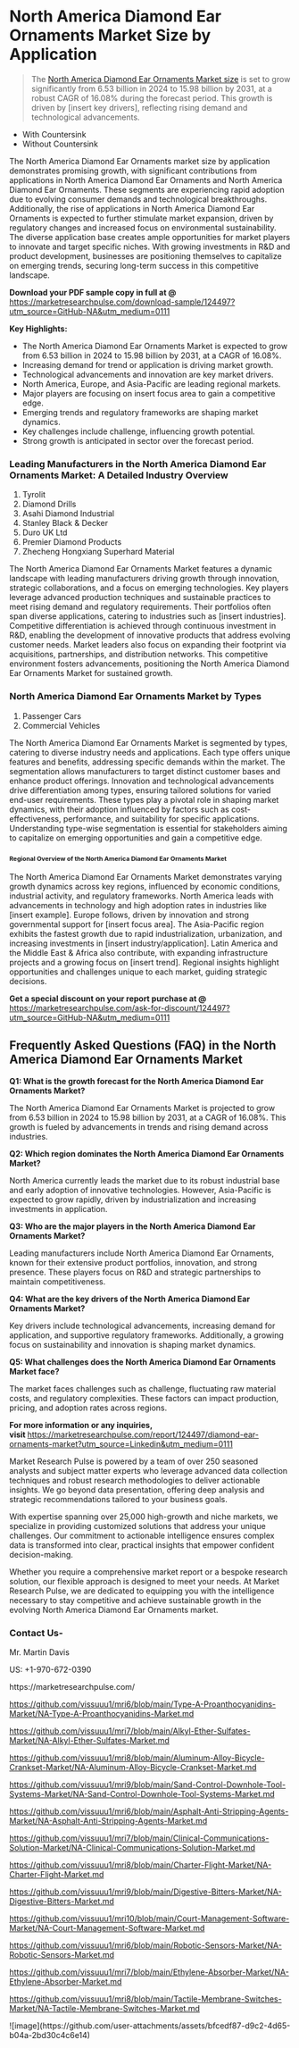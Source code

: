 <h1>North America Diamond Ear Ornaments Market&nbsp;Size by Application</h1><blockquote><p>The <a href="https://marketresearchpulse.com/download-sample/124497?utm_source=GitHub-NA&amp;utm_medium=0111">North America Diamond Ear Ornaments Market size</a> is set to grow significantly from 6.53 billion in 2024 to 15.98 billion by 2031, at a robust CAGR of 16.08% during the forecast period. This growth is driven by [insert key drivers], reflecting rising demand and technological advancements.</p></blockquote><ul><li>With Countersink<li> Without Countersink</li></ul><p>The North America Diamond Ear Ornaments market size by application demonstrates promising growth, with significant contributions from applications in North America Diamond Ear Ornaments and North America Diamond Ear Ornaments. These segments are experiencing rapid adoption due to evolving consumer demands and technological breakthroughs. Additionally, the rise of applications in North America Diamond Ear Ornaments is expected to further stimulate market expansion, driven by regulatory changes and increased focus on environmental sustainability. The diverse application base creates ample opportunities for market players to innovate and target specific niches. With growing investments in R&D and product development, businesses are positioning themselves to capitalize on emerging trends, securing long-term success in this competitive landscape.</p><p><strong>Download your PDF sample copy in full at @ </strong><a href="https://marketresearchpulse.com/download-sample/124497?utm_source=GitHub-NA&amp;utm_medium=0111">https://marketresearchpulse.com/download-sample/124497?utm_source=GitHub-NA&amp;utm_medium=0111</a></p><p><strong>Key Highlights: </strong></p><ul><li>The North America Diamond Ear Ornaments Market is expected to grow from 6.53 billion in 2024 to 15.98 billion by 2031, at a CAGR of 16.08%.</li><li>Increasing demand for trend or application is driving market growth.</li><li>Technological advancements and innovation are key market drivers.</li><li>North America, Europe, and Asia-Pacific are leading regional markets.</li><li>Major players are focusing on insert focus area to gain a competitive edge.</li><li>Emerging trends and regulatory frameworks are shaping market dynamics.</li><li>Key challenges include challenge, influencing growth potential.</li><li>Strong growth is anticipated in sector over the forecast period.</li></ul><h3>Leading Manufacturers in the North America Diamond Ear Ornaments Market: A Detailed Industry Overview</h3><ol><li>Tyrolit</li><li>Diamond Drills</li><li>Asahi Diamond Industrial</li><li>Stanley Black & Decker</li><li>Duro UK Ltd</li><li>Premier Diamond Products</li><li>Zhecheng Hongxiang Superhard Material</li></ol><div class="flex max-w-full flex-col flex-grow"><div class="min-h-8 text-message flex w-full flex-col items-end gap-2 whitespace-normal break-words [.text-message+&amp;]:mt-5" dir="auto" data-message-author-role="assistant" data-message-id="fd8432e4-4910-450d-b182-61b7bfb0a01f" data-message-model-slug="gpt-4o"><div class="flex w-full flex-col gap-1 empty:hidden first:pt-[3px]"><div class="markdown prose w-full break-words dark:prose-invert light"><p>The North America Diamond Ear Ornaments Market features a dynamic landscape with leading manufacturers driving growth through innovation, strategic collaborations, and a focus on emerging technologies. Key players leverage advanced production techniques and sustainable practices to meet rising demand and regulatory requirements. Their portfolios often span diverse applications, catering to industries such as [insert industries]. Competitive differentiation is achieved through continuous investment in R&amp;D, enabling the development of innovative products that address evolving customer needs. Market leaders also focus on expanding their footprint via acquisitions, partnerships, and distribution networks. This competitive environment fosters advancements, positioning the North America Diamond Ear Ornaments Market for sustained growth.</p></div></div></div></div><h3>North America Diamond Ear Ornaments Market by Types</h3><ol><li>Passenger Cars<li> Commercial Vehicles</li></ol><div class="flex max-w-full flex-col flex-grow"><div class="min-h-8 text-message flex w-full flex-col items-end gap-2 whitespace-normal break-words [.text-message+&amp;]:mt-5" dir="auto" data-message-author-role="assistant" data-message-id="084470be-0bb7-4664-bddf-5156b4f41249" data-message-model-slug="gpt-4o-mini"><div class="flex w-full flex-col gap-1 empty:hidden first:pt-[3px]"><div class="markdown prose w-full break-words dark:prose-invert light"><p>The North America Diamond Ear Ornaments Market is segmented by types, catering to diverse industry needs and applications. Each type offers unique features and benefits, addressing specific demands within the market. The segmentation allows manufacturers to target distinct customer bases and enhance product offerings. Innovation and technological advancements drive differentiation among types, ensuring tailored solutions for varied end-user requirements. These types play a pivotal role in shaping market dynamics, with their adoption influenced by factors such as cost-effectiveness, performance, and suitability for specific applications. Understanding type-wise segmentation is essential for stakeholders aiming to capitalize on emerging opportunities and gain a competitive edge.</p></div></div></div></div><h3><span style="font-size: 11px;">Regional Overview of the North America Diamond Ear Ornaments Market</span></h3><div class="flex max-w-full flex-col flex-grow"><div class="min-h-8 text-message flex w-full flex-col items-end gap-2 whitespace-normal break-words [.text-message+&amp;]:mt-5" dir="auto" data-message-author-role="assistant" data-message-id="e9038762-ce64-4e30-91c9-9bd413514231" data-message-model-slug="gpt-4o-mini"><div class="flex w-full flex-col gap-1 empty:hidden first:pt-[3px]"><div class="markdown prose w-full break-words dark:prose-invert light"><p>The North America Diamond Ear Ornaments Market demonstrates varying growth dynamics across key regions, influenced by economic conditions, industrial activity, and regulatory frameworks. North America leads with advancements in technology and high adoption rates in industries like [insert example]. Europe follows, driven by innovation and strong governmental support for [insert focus area]. The Asia-Pacific region exhibits the fastest growth due to rapid industrialization, urbanization, and increasing investments in [insert industry/application]. Latin America and the Middle East &amp; Africa also contribute, with expanding infrastructure projects and a growing focus on [insert trend]. Regional insights highlight opportunities and challenges unique to each market, guiding strategic decisions.</p></div></div></div></div><p><strong>Get a special discount on your report purchase at @ </strong><a href="https://marketresearchpulse.com/ask-for-discount/124497?utm_source=GitHub-NA&amp;utm_medium=0111">https://marketresearchpulse.com/ask-for-discount/124497?utm_source=GitHub-NA&amp;utm_medium=0111</a></p><h2>Frequently Asked Questions (FAQ) in the North America Diamond Ear Ornaments Market</h2><p><strong>Q1: What is the growth forecast for the North America Diamond Ear Ornaments Market?</strong></p><p>The North America Diamond Ear Ornaments Market is projected to grow from 6.53 billion in 2024 to 15.98 billion by 2031, at a CAGR of 16.08%. This growth is fueled by advancements in trends and rising demand across industries.</p><p><strong>Q2: Which region dominates the North America Diamond Ear Ornaments Market?</strong></p><p>North America currently leads the market due to its robust industrial base and early adoption of innovative technologies. However, Asia-Pacific is expected to grow rapidly, driven by industrialization and increasing investments in application.</p><p><strong>Q3: Who are the major players in the North America Diamond Ear Ornaments Market?</strong></p><p>Leading manufacturers include North America Diamond Ear Ornaments, known for their extensive product portfolios, innovation, and strong presence. These players focus on R&amp;D and strategic partnerships to maintain competitiveness.</p><p><strong>Q4: What are the key drivers of the North America Diamond Ear Ornaments Market?</strong></p><p>Key drivers include technological advancements, increasing demand for application, and supportive regulatory frameworks. Additionally, a growing focus on sustainability and innovation is shaping market dynamics.</p><p><strong>Q5: What challenges does the North America Diamond Ear Ornaments Market face?</strong></p><p>The market faces challenges such as challenge, fluctuating raw material costs, and regulatory complexities. These factors can impact production, pricing, and adoption rates across regions.</p><p><strong>For more information or any inquiries, visit&nbsp;</strong><a href="https://marketresearchpulse.com/report/124497/diamond-ear-ornaments-market?utm_source=Linkedin&utm_medium=0111">https://marketresearchpulse.com/report/124497/diamond-ear-ornaments-market?utm_source=Linkedin&utm_medium=0111</a></p><p>Market Research Pulse is powered by a team of over 250 seasoned analysts and subject matter experts who leverage advanced data collection techniques and robust research methodologies to deliver actionable insights. We go beyond data presentation, offering deep analysis and strategic recommendations tailored to your business goals.</p><p>With expertise spanning over 25,000 high-growth and niche markets, we specialize in providing customized solutions that address your unique challenges. Our commitment to actionable intelligence ensures complex data is transformed into clear, practical insights that empower confident decision-making.</p><p>Whether you require a comprehensive market report or a bespoke research solution, our flexible approach is designed to meet your needs. At Market Research Pulse, we are dedicated to equipping you with the intelligence necessary to stay competitive and achieve sustainable growth in the evolving North America Diamond Ear Ornaments market.</p><h3><strong>Contact Us-</strong></h3><p>Mr. Martin Davis</p><p>US: +1-970-672-0390</p><p>https://marketresearchpulse.com/</p><p><a href="https://github.com/vissuuu1/mri6/blob/main/Type-A-Proanthocyanidins-Market/NA-Type-A-Proanthocyanidins-Market.md">https://github.com/vissuuu1/mri6/blob/main/Type-A-Proanthocyanidins-Market/NA-Type-A-Proanthocyanidins-Market.md</a></p><p><a href="https://github.com/vissuuu1/mri7/blob/main/Alkyl-Ether-Sulfates-Market/NA-Alkyl-Ether-Sulfates-Market.md">https://github.com/vissuuu1/mri7/blob/main/Alkyl-Ether-Sulfates-Market/NA-Alkyl-Ether-Sulfates-Market.md</a></p><p><a href="https://github.com/vissuuu1/mri8/blob/main/Aluminum-Alloy-Bicycle-Crankset-Market/NA-Aluminum-Alloy-Bicycle-Crankset-Market.md">https://github.com/vissuuu1/mri8/blob/main/Aluminum-Alloy-Bicycle-Crankset-Market/NA-Aluminum-Alloy-Bicycle-Crankset-Market.md</a></p><p><a href="https://github.com/vissuuu1/mri9/blob/main/Sand-Control-Downhole-Tool-Systems-Market/NA-Sand-Control-Downhole-Tool-Systems-Market.md">https://github.com/vissuuu1/mri9/blob/main/Sand-Control-Downhole-Tool-Systems-Market/NA-Sand-Control-Downhole-Tool-Systems-Market.md</a></p><p><a href="https://github.com/vissuuu1/mri6/blob/main/Asphalt-Anti-Stripping-Agents-Market/NA-Asphalt-Anti-Stripping-Agents-Market.md">https://github.com/vissuuu1/mri6/blob/main/Asphalt-Anti-Stripping-Agents-Market/NA-Asphalt-Anti-Stripping-Agents-Market.md</a></p><p><a href="https://github.com/vissuuu1/mri7/blob/main/Clinical-Communications-Solution-Market/NA-Clinical-Communications-Solution-Market.md">https://github.com/vissuuu1/mri7/blob/main/Clinical-Communications-Solution-Market/NA-Clinical-Communications-Solution-Market.md</a></p><p><a href="https://github.com/vissuuu1/mri8/blob/main/Charter-Flight-Market/NA-Charter-Flight-Market.md">https://github.com/vissuuu1/mri8/blob/main/Charter-Flight-Market/NA-Charter-Flight-Market.md</a></p><p><a href="https://github.com/vissuuu1/mri9/blob/main/Digestive-Bitters-Market/NA-Digestive-Bitters-Market.md">https://github.com/vissuuu1/mri9/blob/main/Digestive-Bitters-Market/NA-Digestive-Bitters-Market.md</a></p><p><a href="https://github.com/vissuuu1/mri10/blob/main/Court-Management-Software-Market/NA-Court-Management-Software-Market.md">https://github.com/vissuuu1/mri10/blob/main/Court-Management-Software-Market/NA-Court-Management-Software-Market.md</a></p><p><a href="https://github.com/vissuuu1/mri6/blob/main/Robotic-Sensors-Market/NA-Robotic-Sensors-Market.md">https://github.com/vissuuu1/mri6/blob/main/Robotic-Sensors-Market/NA-Robotic-Sensors-Market.md</a></p><p><a href="https://github.com/vissuuu1/mri7/blob/main/Ethylene-Absorber-Market/NA-Ethylene-Absorber-Market.md">https://github.com/vissuuu1/mri7/blob/main/Ethylene-Absorber-Market/NA-Ethylene-Absorber-Market.md</a></p><p><a href="https://github.com/vissuuu1/mri8/blob/main/Tactile-Membrane-Switches-Market/NA-Tactile-Membrane-Switches-Market.md">https://github.com/vissuuu1/mri8/blob/main/Tactile-Membrane-Switches-Market/NA-Tactile-Membrane-Switches-Market.md</a></p>
![image](https://github.com/user-attachments/assets/bfcedf87-d9c2-4d65-b04a-2bd30c4c6e14)
